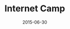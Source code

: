 ---
title: Internet Camp
layout: default
modal-id: 4
date: 2015-06-30
category: blog
description: <p class="text-left">Tredje upplagan av Internet Camp har precis avslutats och går från klarhet till klarhet för varje år. I år har campet även uppmärksammats en del i media och genom regionens egen YouTubekändis TheSwedishLad, något som vi hoppas ska hjälpa fler att få upp ögonen för det viktiga arbete som vi bedriver.Vill du vara med och ta ansvar för att våra barn och ungdomar lär sig mer om bland annat vett och etikett, fallgropar och källkritik på internet?</p><p class="text-left">Årets camp genomfördes på Videum Science Park i Växjö och på Scandic Hotell i Sveriges soligaste stad – Karlskrona under två intensiva veckor. Totalt har 40 barn och ungdomar studerat, diskuterat och lärt sig mer om allt från hur man skapar sin egen hemsida till källkritik, fallgropar, rättigheter och skyldigheter på nätet.</p><p class="text-left">Vi ger barnen verktyg för att undvika faror och fallgropar på Internet och gör dem uppmärksamma på att allt du gör syns och förevigas, säger ledaren Mikael Engvall. Internet Camp tar upp lösenord, upphovsrätt, källkritik samt rättigheter och skyldigheter på nätet, liksom skillnaden i att vara personlig och privat i sina texter och inlägg.</p><p class="text-left">Nytt för i år var ett besök av en YouTubekändis i form av Martin Arvebro, mer känd som <a href="https://www.youtube.com/channel/UCMF7lzH6UU3HEhxToedhXxA" target="_blank">TheSwedishLad</a> som även spelade in videos med kidsen både i Växjö och i Karlskrona.</p><img src="img/blog/internetCamp.jpg" alt="Internet Camp gruppbild" class="img-responsive img-centered" />

---